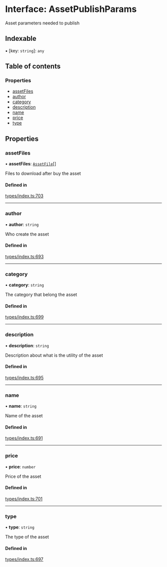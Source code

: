 # Interface: AssetPublishParams

Asset parameters needed to publish

## Indexable

▪ [key: `string`]: `any`

## Table of contents

### Properties

- [assetFiles](AssetPublishParams.md#assetfiles)
- [author](AssetPublishParams.md#author)
- [category](AssetPublishParams.md#category)
- [description](AssetPublishParams.md#description)
- [name](AssetPublishParams.md#name)
- [price](AssetPublishParams.md#price)
- [type](AssetPublishParams.md#type)

## Properties

### assetFiles

• **assetFiles**: [`AssetFile`](AssetFile.md)[]

Files to download after buy the asset

#### Defined in

[types/index.ts:703](https://github.com/nevermined-io/react-components/blob/4840188/catalog/src/types/index.ts#L703)

___

### author

• **author**: `string`

Who create the asset

#### Defined in

[types/index.ts:693](https://github.com/nevermined-io/react-components/blob/4840188/catalog/src/types/index.ts#L693)

___

### category

• **category**: `string`

The category that belong the asset

#### Defined in

[types/index.ts:699](https://github.com/nevermined-io/react-components/blob/4840188/catalog/src/types/index.ts#L699)

___

### description

• **description**: `string`

Description about what is the utility of the asset

#### Defined in

[types/index.ts:695](https://github.com/nevermined-io/react-components/blob/4840188/catalog/src/types/index.ts#L695)

___

### name

• **name**: `string`

Name of the asset

#### Defined in

[types/index.ts:691](https://github.com/nevermined-io/react-components/blob/4840188/catalog/src/types/index.ts#L691)

___

### price

• **price**: `number`

Price of the asset

#### Defined in

[types/index.ts:701](https://github.com/nevermined-io/react-components/blob/4840188/catalog/src/types/index.ts#L701)

___

### type

• **type**: `string`

The type of the asset

#### Defined in

[types/index.ts:697](https://github.com/nevermined-io/react-components/blob/4840188/catalog/src/types/index.ts#L697)
